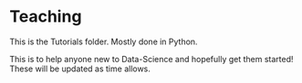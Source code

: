 # Teaching
This is the Tutorials folder. Mostly done in Python.

This is to help anyone new to Data-Science and hopefully get them started! These will be updated as time allows.
